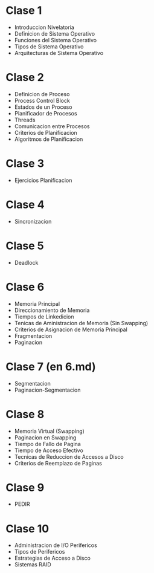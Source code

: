 # Clase 1

* Introduccion Nivelatoria
* Definicion de Sistema Operativo
* Funciones del Sistema Operativo
* Tipos de Sistema Operativo
* Arquitecturas de Sistema Operativo

# Clase 2

* Definicion de Proceso
* Process Control Block
* Estados de un Proceso
* Planificador de Procesos
* Threads
* Comunicacion entre Procesos
* Criterios de Planificacion
* Algoritmos de Planificacion

# Clase 3

* Ejercicios Planificacion

# Clase 4

* Sincronizacion

# Clase 5

* Deadlock

# Clase 6

* Memoria Principal
* Direccionamiento de Memoria
* Tiempos de Linkedicion
* Tenicas de Aministracion de Memoria (Sin Swapping)
* Criterios de Asignacion de Memoria Principal
* Fragmentacion
* Paginacion

# Clase 7 (en 6.md)

* Segmentacion
* Paginacion-Segmentacion

# Clase 8

* Memoria Virtual (Swapping)
* Paginacion en Swapping
* Tiempo de Fallo de Pagina
* Tiempo de Acceso Efectivo
* Tecnicas de Reduccion de Accesos a Disco
* Criterios de Reemplazo de Paginas

# Clase 9

* PEDIR

# Clase 10

* Administracion de I/O Perifericos
* Tipos de Perifericos
* Estrategias de Acceso a Disco
* Sistemas RAID
